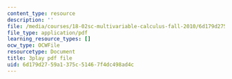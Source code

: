 ```yaml
---
content_type: resource
description: ''
file: /media/courses/18-02sc-multivariable-calculus-fall-2010/6d179d2759a1375c51467f4dc498ad4c_MosaZngFjZY.pdf
file_type: application/pdf
learning_resource_types: []
ocw_type: OCWFile
resourcetype: Document
title: 3play pdf file
uid: 6d179d27-59a1-375c-5146-7f4dc498ad4c
---
```

